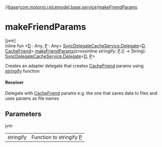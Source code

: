 //[base](../../index.md)/[com.motorro.rxlcemodel.base.service](index.md)/[makeFriendParams](make-friend-params.md)

# makeFriendParams

[jvm]\
inline fun &lt;[D](make-friend-params.md) : Any, [P](make-friend-params.md) : Any&gt; [SyncDelegateCacheService.Delegate](-sync-delegate-cache-service/-delegate/index.md)&lt;[D](make-friend-params.md), [CacheFriend](-cache-friend/index.md)&gt;.[makeFriendParams](make-friend-params.md)(crossinline stringify: [P](make-friend-params.md).() -&gt; String): [SyncDelegateCacheService.Delegate](-sync-delegate-cache-service/-delegate/index.md)&lt;[D](make-friend-params.md), [P](make-friend-params.md)&gt;

Creates an adapter delegate that creates [CacheFriend](-cache-friend/index.md) params using [stringify](make-friend-params.md) function

#### Receiver

Delegate with [CacheFriend](-cache-friend/index.md) params e.g. the one that saves data to files and uses params as file names

## Parameters

jvm

| | |
|---|---|
| stringify | Function to stringify [P](make-friend-params.md) |
